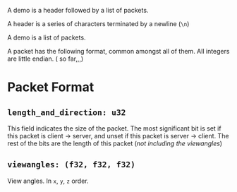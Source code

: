 A demo is a header followed by a list of packets.

A header is a series of characters terminated by a newline (`\n`)

A demo is a list of packets.

A packet has the following format, common amongst all of them. All integers are little endian. ( so far,,,)

# Packet Format

## `length_and_direction: u32`

This field indicates the size of the packet. The most significant bit is set if this packet is client -> server, and unset if this packet is server -> client. The rest of the bits are the length of this packet (*not including the viewangles*)

## `viewangles: (f32, f32, f32)`

View angles. In `x`, `y`, `z` order.
